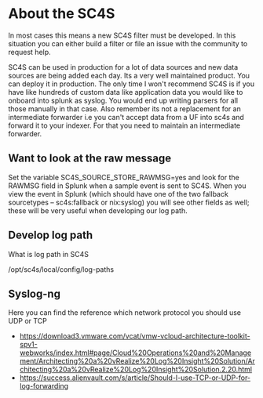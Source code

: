  
# About the SC4S  
In most cases this means a new SC4S filter must be developed. In this situation you can either build a filter or file an issue with the community to request help.


 SC4S can be used in production for a lot of data sources and new data sources are being added each day. Its a very well maintained product. You can deploy it in production. The only time I won't recommend SC4S is if you have like hundreds of custom data like application data you would like to onboard into splunk as syslog. You would end up writing parsers for all those manually in that case. Also remember its not a replacement for an intermediate forwarder i.e you can't accept data from a UF into sc4s and forward it to your indexer. For that you need to maintain an intermediate forwarder.


## Want to look at the raw message

Set the variable SC4S_SOURCE_STORE_RAWMSG=yes and look for the RAWMSG field in Splunk when a sample event is sent to SC4S. When you view the event in Splunk (which should have one of the two fallback sourcetypes – sc4s:fallback or nix:syslog) you will see other fields as well; these will be very useful when developing our log path.

## Develop log path

What is log path in SC4S

/opt/sc4s/local/config/log-paths

## Syslog-ng

Here you can find the reference which network protocol you should use UDP or TCP  
- https://download3.vmware.com/vcat/vmw-vcloud-architecture-toolkit-spv1-webworks/index.html#page/Cloud%20Operations%20and%20Management/Architecting%20a%20vRealize%20Log%20Insight%20Solution/Architecting%20a%20vRealize%20Log%20Insight%20Solution.2.20.html
- https://success.alienvault.com/s/article/Should-I-use-TCP-or-UDP-for-log-forwarding 